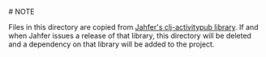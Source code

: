 # NOTE

Files in this directory are copied from [Jahfer's clj-activitypub library](https://github.com/jahfer/clj-activitypub). If and when Jahfer issues a release of that library, this directory will be deleted and a dependency on that library will be added to the project.